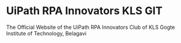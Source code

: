 # UiPath RPA Innovators KLS GIT
The Official Website of the UiPath RPA Innovators Club of KLS Gogte Institute of Technology, Belagavi
